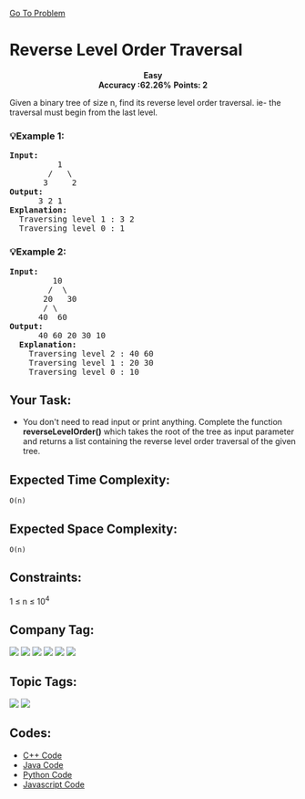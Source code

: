  [Go To Problem](https://www.geeksforgeeks.org/problems/reverse-level-order-traversal/1)
# Reverse Level Order Traversal



<div align="center">
  <strong>Easy</strong>    
</div>
<div align="center">
       <strong>Accuracy :62.26%</strong>    
               <strong>Points: 2</strong>
</div>

Given a binary tree of size n, find its reverse level order traversal. ie- the traversal must begin from the last level.

### 💡Example 1:
<pre>
<strong>Input:</strong>
          1
        /   \
       3     2
<strong>Output:</strong> 
      3 2 1
<strong>Explanation:</strong> 
  Traversing level 1 : 3 2
  Traversing level 0 : 1
</pre>
### 💡Example 2:
<pre>
<strong>Input:</strong>
         10
        /  \
       20   30
       / \ 
      40  60
<strong>Output:</strong>
      40 60 20 30 10
  <strong>Explanation:</strong>  
    Traversing level 2 : 40 60
    Traversing level 1 : 20 30
    Traversing level 0 : 10
</pre>
## Your Task:
  - You don't need to read input or print anything. Complete the function **reverseLevelOrder()** which takes the root of the tree as input parameter and returns a list containing the reverse level order traversal of the given tree.
## Expected Time Complexity:
```O(n)```


## Expected Space Complexity: 
```O(n)```
## Constraints: 
1 ≤ n ≤ 10<sup>4</sup>

## Company Tag: 
<p align="left">

<a href="https://www.geeksforgeeks.org/explore/?company[]=Flipkart"><img src="https://img.shields.io/badge/Flipkart-10000?style=for-the-badge&logo=Flipkart&logoColor=121481&labelColor=FDFFC2&color=FFE800"/></a>
<a href="https://www.geeksforgeeks.org/explore/?company[]=Amazon"><img src="https://img.shields.io/badge/Amazon-10000?style=for-the-badge&logo=Amazon&logoColor=&labelColor=FEFAF6&color=090907"/></a>
<a href="https://www.geeksforgeeks.org/explore/?company[]=Microsoft"><img src="https://img.shields.io/badge/Microsoft-10000?style=for-the-badge&logo=Microsoft&logoColor=121481&labelColor=FDFFC2&color=929292"/></a>
<a href="https://www.geeksforgeeks.org/explore/?company[]=FactSet"><img src="https://img.shields.io/badge/FactSet-10000?style=for-the-badge&logo=FactSet&logoColor=FFFFFF&labelColor=322C2B&color=ff6600"/></a>
<a href="https://www.geeksforgeeks.org/explore/?company[]=Adobe"><img src="https://img.shields.io/badge/Adobe-10000?style=for-the-badge&logo=Adobe&logoColor=FFFFFF&labelColor=322C2B&color=ff3300"/></a>
<a href="https://www.geeksforgeeks.org/explore/?company[]=Cisco"><img src="https://img.shields.io/badge/Cisco-10000?style=for-the-badge&logo=Cisco&logoColor=121481&labelColor=FDFFC2&color=929292"/></a>

## Topic Tags:
<p align="left">
   <a href="https://www.geeksforgeeks.org/explore/?category[]=Tree"><img src="https://img.shields.io/badge/Tree-258FFA?style=flat&logo=Tree&logoColor=FF&labelColor=43822C&color=43822C" /></a>
   <a href="https://www.geeksforgeeks.org/explore/?category[]=Data%20Structures"><img src="https://img.shields.io/badge/Data%20Structures-100000?style=flat&logo=Data Structures&logoColor=F7F7F7&labelcolor=2A79D7&color=2A79D7" /></a>
 
## Codes:

 - [C++ Code](https://github.com/HackResist/GeeksForGeeks-POTD/blob/main/07-05-2024/Reverse%20Level%20Order%20Traversal.cpp) 
 - [Java Code](https://github.com/HackResist/GeeksForGeeks-POTD/blob/main/07-05-2024/Reverse%20Level%20Order%20Traversal.java)
 - [Python Code](https://github.com/HackResist/GeeksForGeeks-POTD/blob/main/07-05-2024/Reverse%20Level%20Order%20Traversal.py)
  - [Javascript Code](https://github.com/HackResist/GeeksForGeeks-POTD/blob/main/07-05-2024/Reverse%20Level%20Order%20Traversal.js)


 
